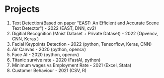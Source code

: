 # Projects

1. Text Detection(Based on paper "EAST: An Efficient and Accurate Scene Text Detector") - 2022 (EAST, DNN, cv2) 
2. Digitial Recognition (Mnist Dataset + Private Dataset) - 2022 (Opvencv, CNN, Keras )
3. Facial Keypoints Detection - 2022 (python, Tensorflow, Keras, CNN)
4. Air Canvas - 2020 (python, opencv) 
5. Face AI - 2020 (python, opencv)
6. Titanic survive rate - 2020 (FastAI, python)
7. Minimum wages vs Employment Rate - 2021 (Excel, Stata)
8. Customer Behaviour - 2021 (CSV, R) 
